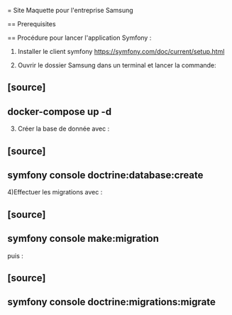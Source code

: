 = Site Maquette pour l'entreprise Samsung

== Prerequisites

== Procédure pour lancer l'application Symfony :
1) Installer le client symfony https://symfony.com/doc/current/setup.html

2) Ouvrir le dossier Samsung dans un terminal et lancer la commande:

[source]
-----
docker-compose up -d
-----

3) Créer la base de donnée avec :

[source]
-----
symfony console doctrine:database:create
-----

4)Effectuer les migrations avec :  

[source]
-----
symfony console make:migration
-----

puis :

[source] 
-----
symfony console doctrine:migrations:migrate
-----
 

